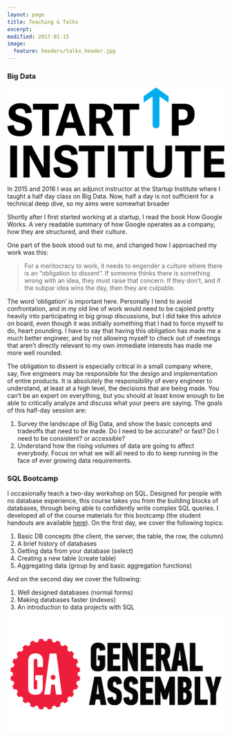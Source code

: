```yaml
---
layout: page
title: Teaching & Talks
excerpt:
modified: 2017-01-15
image:
  feature: headers/talks_header.jpg
---
```




### Big Data

<div class="row">
  <div class="col-md-4">
    <img src="sui.png">
  </div>
  <div class="col-md-8">
  <p>In 2015 and 2016 I was an adjunct instructor at the Startup Institute where I taught a half day class on Big Data.  Now, half a day is not sufficient for a technical deep dive, so my aims were somewhat broader</p>

  <p>Shortly after I first started working at a startup, I read the book How Google Works. A very readable summary of how Google operates as a company, how they are structured, and their culture.</p>

   <p>One part of the book stood out to me, and changed how I approached my work was this:</p>

<blockquote>For a meritocracy to work, it needs to engender a culture where there is an “obligation to dissent”. If someone thinks there is something wrong with an idea, they must raise that concern. If they don’t, and if the subpar idea wins the day, then they are culpable.</blockquote>

   <p>The word ‘obligation’ is important here. Personally I tend to avoid confrontation, and in my old line of work would need to be cajoled pretty heavily into participating in big group discussions, but I did take this advice on board, even though it was initially something that I had to force myself to do, heart pounding. I have to say that having this obligation has made me a much better engineer, and by not allowing myself to check out of meetings that aren’t directly relevant to my own immediate interests has made me more well rounded.</p>

   <p>The obligation to dissent is especially critical in a small company where, say, five engineers may be responsible for the design and implementation of entire products. It is absolutely the responsibility of every engineer to understand, at least at a high level, the decisions that are being made. You can’t be an expert on everything, but you should at least know enough to be able to critically analyze and discuss what your peers are saying.  The goals of this half-day session are:</p>

   <ol>
   <li>Survey the landscape of Big Data, and show the basic concepts and tradeoffs that need to be made. Do I need to be accurate? or fast? Do I need to be consistent? or accessible?</li>
   <li>Understand how the rising volumes of data are going to affect everybody. Focus on what we will all need to do to keep running in the face of ever growing data requirements.</li>
   </ol>

  </div>
</div>

### SQL Bootcamp

<div class="row">
  <div class="col-md-8">
  <p>I occasionally teach a two-day workshop on SQL.  Designed for people with no database experience, this course takes you from the building blocks of databases, through being able to confidently write complex SQL queries.  I developed all of the course materials for this bootcamp (the student handouts are available <a href="{{ site.url }}/sql_bootcamp/">here</a>).  On the first day, we cover the following topics:</p>

  <ol>
  <li>Basic DB concepts (the client, the server, the table, the row, the column)</li>
  <li>A brief history of databases</li>
  <li>Getting data from your database (select)</li>
  <li>Creating a new table (create table)</li>
  <li>Aggregating data (group by and basic aggregation functions)</li>
  </ol>

  <p>And on the second day we cover the following:</p>

  <ol>
  <li>Well designed databases (normal forms)</li>
  <li>Making databases faster (indexes)</li>
  <li>An introduction to data projects with SQL</li>
  </ol>

  </div>
  <div class="col-md-4">
    <img src="ga.png">
  </div>
</div>
